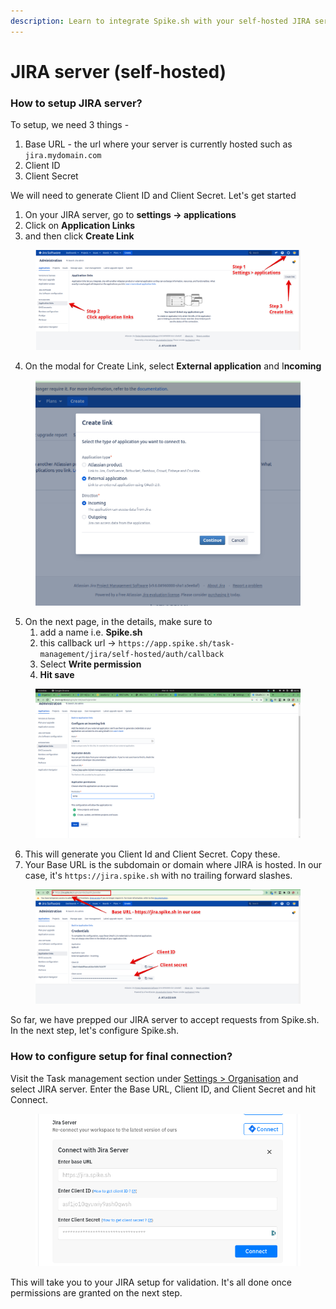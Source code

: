 ```yaml
---
description: Learn to integrate Spike.sh with your self-hosted JIRA server
---
```


# JIRA server (self-hosted)

### How to setup JIRA server?

To setup, we need 3 things -

1. Base URL - the url where your server is currently hosted such as `jira.mydomain.com`
2. Client ID
3. Client Secret

We will need to generate Client ID and Client Secret. Let's get started

1. On your JIRA server, go to **settings -> applications**
2. Click on **Application Links**
3. and then click **Create Link**

<figure><img src="../../.gitbook/assets/image (3).png" alt=""><figcaption></figcaption></figure>

4. On the modal for Create Link, select **External application** and I**ncoming**

<figure><img src="../../.gitbook/assets/jira-server-spike-2.png" alt=""><figcaption></figcaption></figure>

5. On the next page, in the details, make sure to
   1. add a name i.e. **Spike.sh**
   2. this callback url -> `https://app.spike.sh/task-management/jira/self-hosted/auth/callback`
   3. Select **Write permission**
   4. **Hit save**

<figure><img src="../../.gitbook/assets/jira-server-integration-form.png" alt=""><figcaption></figcaption></figure>

6. This will generate you Client Id and Client Secret. Copy these.
7. Your Base URL is the subdomain or domain where JIRA is hosted. In our case, it's `https://jira.spike.sh` with no trailing forward slashes.

<figure><img src="../../.gitbook/assets/jira-integration-final-step.png" alt=""><figcaption></figcaption></figure>

So far, we have prepped our JIRA server to accept requests from Spike.sh. In the next step, let's configure Spike.sh.

### How to configure setup for final connection?

Visit the Task management section under [Settings > Organisation](https://app.spike.sh/settings/general/organisation#org--task-management) and select JIRA server. Enter the Base URL, Client ID, and Client Secret and hit Connect.

<figure><img src="../../.gitbook/assets/image (1) (1).png" alt=""><figcaption></figcaption></figure>

This will take you to your JIRA setup for validation. It's all done once permissions are granted on the next step.
